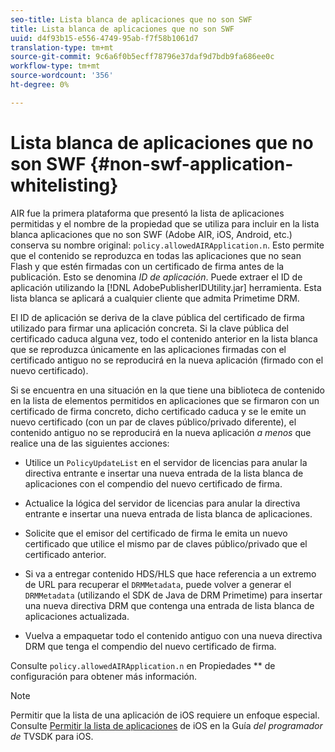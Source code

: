 ```yaml
---
seo-title: Lista blanca de aplicaciones que no son SWF
title: Lista blanca de aplicaciones que no son SWF
uuid: d4f93b15-e556-4749-95ab-f7f58b1061d7
translation-type: tm+mt
source-git-commit: 9c6a6f0b5ecff78796e37daf9d7bdb9fa686ee0c
workflow-type: tm+mt
source-wordcount: '356'
ht-degree: 0%

---
```



# Lista blanca de aplicaciones que no son SWF {#non-swf-application-whitelisting}

AIR fue la primera plataforma que presentó la lista de aplicaciones permitidas y el nombre de la propiedad que se utiliza para incluir en la lista blanca aplicaciones que no son SWF (Adobe AIR, iOS, Android, etc.) conserva su nombre original: `policy.allowedAIRApplication.n`. Esto permite que el contenido se reproduzca en todas las aplicaciones que no sean Flash y que estén firmadas con un certificado de firma antes de la publicación. Esto se denomina *ID de aplicación*. Puede extraer el ID de aplicación utilizando la [!DNL AdobePublisherIDUtility.jar] herramienta. Esta lista blanca se aplicará a cualquier cliente que admita Primetime DRM.

El ID de aplicación se deriva de la clave pública del certificado de firma utilizado para firmar una aplicación concreta. Si la clave pública del certificado caduca alguna vez, todo el contenido anterior en la lista blanca que se reproduzca únicamente en las aplicaciones firmadas con el certificado antiguo no se reproducirá en la nueva aplicación (firmado con el nuevo certificado).

Si se encuentra en una situación en la que tiene una biblioteca de contenido en la lista de elementos permitidos en aplicaciones que se firmaron con un certificado de firma concreto, dicho certificado caduca y se le emite un nuevo certificado (con un par de claves público/privado diferente), el contenido antiguo no se reproducirá en la nueva aplicación *a menos* que realice una de las siguientes acciones:

* Utilice un `PolicyUpdateList` en el servidor de licencias para anular la directiva entrante e insertar una nueva entrada de la lista blanca de aplicaciones con el compendio del nuevo certificado de firma.
* Actualice la lógica del servidor de licencias para anular la directiva entrante e insertar una nueva entrada de lista blanca de aplicaciones.
* Solicite que el emisor del certificado de firma le emita un nuevo certificado que utilice el mismo par de claves público/privado que el certificado anterior.
* Si va a entregar contenido HDS/HLS que hace referencia a un extremo de URL para recuperar el `DRMMetadata`, puede volver a generar el `DRMMetadata` (utilizando el SDK de Java de DRM Primetime) para insertar una nueva directiva DRM que contenga una entrada de lista blanca de aplicaciones actualizada.

* Vuelva a empaquetar todo el contenido antiguo con una nueva directiva DRM que tenga el compendio del nuevo certificado de firma.

Consulte `policy.allowedAIRApplication.n` en Propiedades ** de configuración para obtener más información.

>[!NOTE]
>
>Permitir que la lista de una aplicación de iOS requiere un enfoque especial. Consulte [Permitir la lista de aplicaciones](../../../../../programming/tvsdk-3x-ios-prog/ios-3x-drm-content-security/ios-3x-allowlist-your-ios-application.md) de iOS en la Guía *del programador de* TVSDK para iOS.
